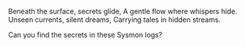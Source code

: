 Beneath the surface, secrets glide,
A gentle flow where whispers hide.
Unseen currents, silent dreams,
Carrying tales in hidden streams.

Can you find the secrets in these Sysmon logs?
